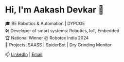 # Hi, I'm Aakash Devkar 👋

🎓 BE Robotics & Automation | DYPCOE  
🛠️ Developer of smart systems: Robotics, IoT, Embedded  
🏆 National Winner @ Robotex India 2024  
🚀 Projects: SAASS | SpiderBot | Dry Grinding Monitor  

📫 [LinkedIn](link) | [Email](link)
